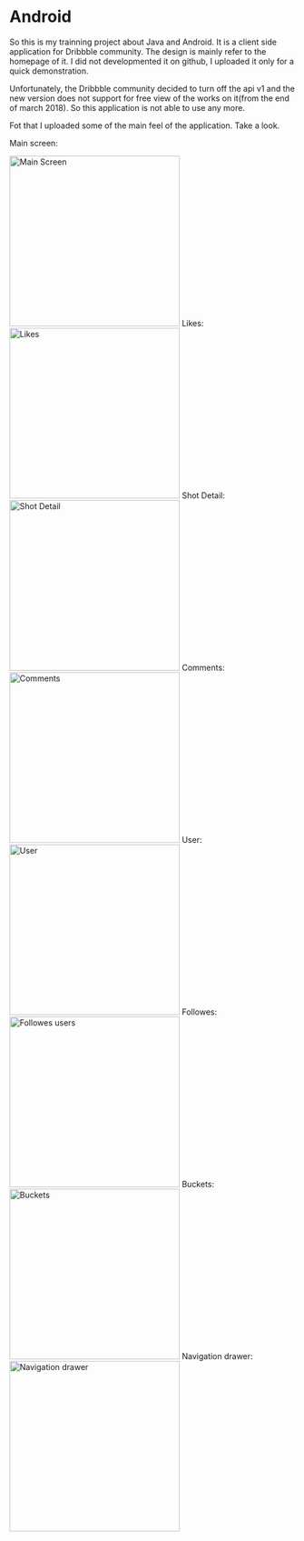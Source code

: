 # Android
So this is my trainning project about Java and Android.
It is a client side application for Dribbble community.
The design is mainly refer to the homepage of it.
I did not developmented it on github, I uploaded it only for a quick demonstration.

Unfortunately, the Dribbble community decided to turn off the api v1 and the new version does not support
for free view of the works on it(from the end of march 2018).
So this application is not able to use any more.

Fot that I uploaded some of the main feel of the application.
Take a look.

Main screen:


<img src="https://github.com/ZhangFreeman/Android/blob/master/images/main.png" alt="Main Screen" width="300"/>
Likes:


<img src="https://github.com/ZhangFreeman/Android/blob/master/images/likes.png" alt="Likes" width="300"/>
Shot Detail:


<img src="https://github.com/ZhangFreeman/Android/blob/master/images/shot_detail.png" alt="Shot Detail" width="300"/>
Comments:


<img src="https://github.com/ZhangFreeman/Android/blob/master/images/comments.png" alt="Comments" width="300"/>
User:


<img src="https://github.com/ZhangFreeman/Android/blob/master/images/user.png" alt="User" width="300"/>
Followes:


<img src="https://github.com/ZhangFreeman/Android/blob/master/images/followed.png" alt="Followes users" width="300"/>
Buckets:


<img src="https://github.com/ZhangFreeman/Android/blob/master/images/buckets.png" alt="Buckets" width="300"/>
Navigation drawer:


<img src="https://github.com/ZhangFreeman/Android/blob/master/images/navigation_drawer.png" alt="Navigation drawer" width="300"/>
